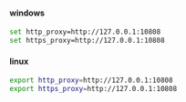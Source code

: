 #### windows

```bash
set http_proxy=http://127.0.0.1:10808
set https_proxy=http://127.0.0.1:10808
```

#### linux

```bash
export http_proxy=http://127.0.0.1:10808
export https_proxy=http://127.0.0.1:10808
```
